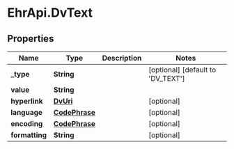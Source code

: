 # EhrApi.DvText

## Properties

Name | Type | Description | Notes
------------ | ------------- | ------------- | -------------
**_type** | **String** |  | [optional] [default to &#39;DV_TEXT&#39;]
**value** | **String** |  | 
**hyperlink** | [**DvUri**](DvUri.md) |  | [optional] 
**language** | [**CodePhrase**](CodePhrase.md) |  | [optional] 
**encoding** | [**CodePhrase**](CodePhrase.md) |  | [optional] 
**formatting** | **String** |  | [optional] 


